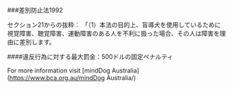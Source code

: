 ###差別防止法1992

セクション21からの抜粋：
「（1）本法の目的上、盲導犬を使用しているために視覚障害、聴覚障害、運動障害のある人を不利に扱った場合、その人は障害を理由に差別します。

####違反行為に対する最大罰金：500ドルの固定ペナルティ

For more information visit [mindDog Australia](https://www.bca.org.au/mindDog Australia/)